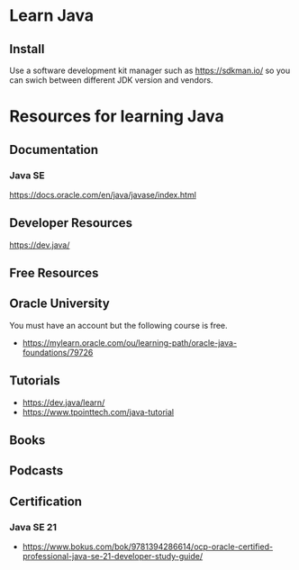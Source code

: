 # Learn Java

## Install
Use a software development kit manager such as https://sdkman.io/
so you can swich between different JDK version and vendors. 

# Resources for learning Java
## Documentation
### Java SE
https://docs.oracle.com/en/java/javase/index.html

## Developer Resources
https://dev.java/

## Free Resources
## Oracle University
You must have an account but the following course is free.
- https://mylearn.oracle.com/ou/learning-path/oracle-java-foundations/79726

## Tutorials
- https://dev.java/learn/
- https://www.tpointtech.com/java-tutorial

## Books

## Podcasts

## Certification
### Java SE 21
- https://www.bokus.com/bok/9781394286614/ocp-oracle-certified-professional-java-se-21-developer-study-guide/


